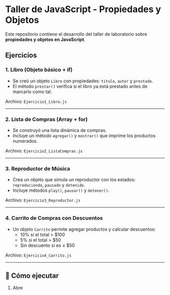 # Taller de JavaScript - Propiedades y Objetos

Este repositorio contiene el desarrollo del taller de laboratorio sobre **propiedades y objetos en JavaScript**.

## Ejercicios

### 1. Libro (Objeto básico + if)
- Se creó un objeto `Libro` con propiedades: `titulo`, `autor` y `prestado`.
- El método `prestar()` verifica si el libro ya está prestado antes de marcarlo como tal.

Archivo: `Ejercicio1_Libro.js`

---

### 2. Lista de Compras (Array + for)
- Se construyó una lista dinámica de compras.
- Incluye un método `agregar()` y `mostrar()` que imprime los productos numerados.

Archivo: `Ejercicio2_ListaCompras.js`

---

### 3. Reproductor de Música
- Crea un objeto que simula un reproductor con los estados: `reproduciendo`, `pausado` y `detenido`.
- Incluye métodos `play()`, `pausar()` y `detener()`.

Archivo: `Ejercicio3_Reproductor.js`

---

### 4. Carrito de Compras con Descuentos
- Un objeto `Carrito` permite agregar productos y calcular descuentos:
  - 10% si el total > $100
  - 5% si el total > $50
  - Sin descuento si es ≤ $50

Archivo: `Ejercicio4_Carrito.js`

---

## 🔧 Cómo ejecutar
1. Abre
